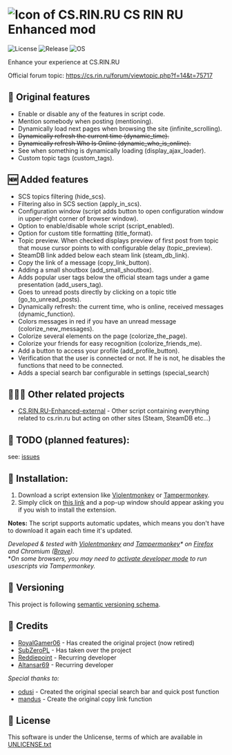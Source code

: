 # ![Icon of CS.RIN.RU](https://i.ibb.co/zXtW7WD/csrinfavicon32.png) CS RIN RU Enhanced mod
![License](https://img.shields.io/badge/License-UNLICENSE-red) ![Release](https://img.shields.io/github/v/release/SubZeroPL/cs-rin-ru-enhanced-mod) ![OS](https://img.shields.io/badge/OS-Windows%2FmacOS%2FLinux-green)

Enhance your experience at CS.RIN.RU

Official forum topic: https://cs.rin.ru/forum/viewtopic.php?f=14&t=75717

## 🔧 Original features
- Enable or disable any of the features in script code.
- Mention somebody when posting (mentioning).
- Dynamically load next pages when browsing the site (infinite_scrolling).
- ~~Dynamically refresh the current time (dynamic_time).~~
- ~~Dynamically refresh Who Is Online (dynamic_who_is_online).~~
- See when something is dynamically loading (display_ajax_loader).
- Custom topic tags (custom_tags).

## 🆕 Added features
- SCS topics filtering (hide_scs).
- Filtering also in SCS section (apply_in_scs).
- Configuration window (script adds button to open configuration window in upper-right corner of browser window).
- Option to enable/disable whole script (script_enabled).
- Option for custom title formatting (title_format).
- Topic preview. When checked displays preview of first post from topic that mouse cursor points to with configurable delay (topic_preview).
- SteamDB link added below each steam link (steam_db_link).
- Copy the link of a message (copy_link_button).
- Adding a small shoutbox (add_small_shoutbox).
- Adds popular user tags below the official steam tags under a game presentation (add_users_tag).
- Goes to unread posts directly by clicking on a topic title (go_to_unread_posts).
- Dynamically refresh: the current time, who is online, received messages (dynamic_function).
- Colors messages in red if you have an unread message (colorize_new_messages).
- Colorize several elements on the page (colorize_the_page).
- Colorize your friends for easy recognition (colorize_friends_me).
- Add a button to access your profile (add_profile_button).
- Verification that the user is connected or not. If he is not, he disables the functions that need to be connected.
- Adds a special search bar configurable in settings (special_search)

## 🧑‍🤝‍🧑 Other related projects
- [CS.RIN.RU-Enhanced-external](https://github.com/Altansar69/CS.RIN.RU-Enhanced-external) - Other script containing everything related to cs.rin.ru but acting on other sites (Steam, SteamDB etc...)

## 📅 TODO (planned features):
see: [issues](https://github.com/SubZeroPL/cs-rin-ru-enhanced-mod/issues)

## 🔨 Installation:
1) Download a script extension like [Violentmonkey](https://violentmonkey.github.io/) or [Tampermonkey](https://www.tampermonkey.net/).
2) Simply click on [this link](https://raw.githubusercontent.com/SubZeroPL/cs-rin-ru-enhanced-mod/master/cs-rin-ru-enhanced-mod.user.js) and a pop-up window should appear asking you if you wish to install the extension.

**Notes:** The script supports automatic updates, which means you don't have to download it again each time it's updated.

*Developed & tested with [Violentmonkey](https://violentmonkey.github.io/) and [Tampermonkey](https://www.tampermonkey.net/)\* on [Firefox](https://www.mozilla.org/) and Chromium ([Brave](https://brave.com/)).*  
\**On some browsers, you may need to [activate developer mode](https://www.quora.com/How-do-I-enable-developer-mode-in-Google-Chrome) to run usescripts via Tampermonkey.*

## 🔢 Versioning
This project is following [semantic versioning schema](https://semver.org/).

## 🤝 Credits
- [RoyalGamer06](https://cs.rin.ru/forum/memberlist.php?mode=viewprofile&u=477885) - Has created the original project (now retired)
- [SubZeroPL](https://github.com/SubZeroPL) - Has taken over the project
- [Reddiepoint](https://github.com/Reddiepoint) - Recurring developer
- [Altansar69](https://github.com/Altansar69) - Recurring developer

*Special thanks to:*
- [odusi](https://cs.rin.ru/forum/memberlist.php?mode=viewprofile&u=582752) - Created the original special search bar and quick post function
- [mandus](https://cs.rin.ru/forum/memberlist.php?mode=viewprofile&u=1487447) - Create the original copy link function

## 📄 License
This software is under the Unlicense, terms of which are available in [UNLICENSE.txt](UNLICENSE.txt])
